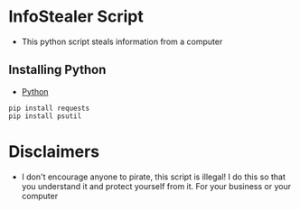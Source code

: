 # InfoStealer Script
- This python script steals information from a computer

## Installing Python

- [Python](https://www.python.org/)

```
pip install requests
pip install psutil
```

# Disclaimers

- I don't encourage anyone to pirate, this script is illegal! I do this so that you understand it and protect yourself from it. For your business or your computer

